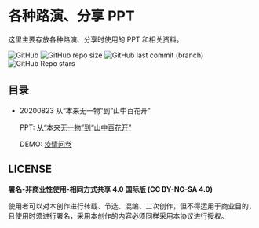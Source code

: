 # 各种路演、分享 PPT

这里主要存放各种路演、分享时使用的 PPT 和相关资料。

![GitHub](https://img.shields.io/github/license/stevending1st/share-docs?style=flat-square) ![GitHub repo size](https://img.shields.io/github/repo-size/stevending1st/share-docs?style=flat-square) ![GitHub last commit (branch)](https://img.shields.io/github/last-commit/stevending1st/share-docs/main?style=flat-square) ![GitHub Repo stars](https://img.shields.io/github/stars/stevending1st/share-docs?style=social)

## 目录

- 20200823 从“本来无一物”到“山中百花开”

  PPT: [从“本来无一物”到“山中百花开”][1]

  DEMO: [疫情问卷][2]

## LICENSE

**署名-非商业性使用-相同方式共享 4.0 国际版 (CC BY-NC-SA 4.0)**

使用者可以对本创作进行转载、节选、混编、二次创作，但不得运用于商业目的，且使用时须进行署名，采用本创作的内容必须同样采用本协议进行授权。


[1]: https://stevending1st.github.io/share-docs/20200823/dist/0to1.html#slide=1
[2]: https://stevending1st.github.io/share-docs/20200823/demo/qn.html
